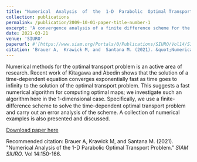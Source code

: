 ```yaml
---
title: "Numerical  Analysis  of  the  1-D  Parabolic  Optimal Transport Problem"
collection: publications
permalink: /publication/2009-10-01-paper-title-number-1
excerpt: 'A convergence analysis of a finite difference scheme for the 1-D Parabolic Optimal Transport Problem.*'
date: 2021-03-21
venue: 'SIURO'
paperurl: #'[https://www.siam.org/Portals/0/Publications/SIURO/Vol14/S136715PDF.pdf?ver=2021-03-22-130924-857](https://www.siam.org/Portals/0/Publications/SIURO/Vol14/S136715PDF.pdf?ver=2021-03-22-130924-857)'
citation: 'Brauer A,  Krawick M, and  Santana M. (2021). &quot;Numerical  Analysis  of  the  1-D  Parabolic  Optimal Transport Problem.&quot; <i>SIAM SIURO</i>. Vol 14:150-166.'
---
```


Numerical methods for the optimal transport problem is an active area of research. Recent work of Kitagawa and Abedin shows that the solution of a time-dependent equation converges exponentially fast as time goes to inﬁnity to the solution of the optimal transport problem. This suggests a fast numerical algorithm for computing optimal maps; we investigate such an algorithm here in the 1-dimensional case. Speciﬁcally, we use a ﬁnite-diﬀerence scheme to solve the time-dependent optimal transport problem and carry out an error analysis of the scheme. A collection of numerical examples is also presented and discussed.

[Download paper here](https://www.siam.org/Portals/0/Publications/SIURO/Vol14/S136715PDF.pdf?ver=2021-03-22-130924-857)

Recommended citation: Brauer A,  Krawick M, and  Santana M. (2021). "Numerical  Analysis  of  the  1-D  Parabolic  Optimal Transport Problem." <i>SIAM SIURO</i>. Vol 14:150-166.

